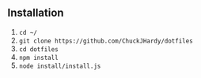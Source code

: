 ## Installation

1. `cd ~/`
2. `git clone https://github.com/ChuckJHardy/dotfiles`
3. `cd dotfiles`
5. `npm install`
4. `node install/install.js`
